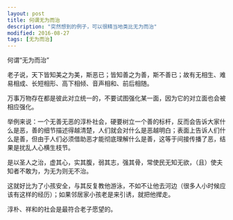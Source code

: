```yaml
---
layout: post
title: 何谓无为而治
description: "突然想到的例子，可以很精当地类比无为而治"
modified: 2016-08-27
tags: [无为而治]
---
```


何谓“无为而治”

老子说，天下皆知美之为美，斯恶已；皆知善之为善，斯不善已；故有无相生、难易相成、长短相形、高下相倾、音声相和、前后相随。

万事万物存在都是彼此对立统一的，不要试图强化某一面，因为它的对立面也会被相应强化。

举例来说：一个无善无恶的淳朴社会，硬要树立一个善的标杆，反而会告诉大家什么是恶，善的细节描述得越清楚，人们就会对什么是恶越明白；表面上告诉人们什么是善，但由于人们必须借助恶才能彻底理解什么是善，这等于间接传播了恶，结果是扰乱人心横生枝节。

是以圣人之治，虚其心，实其腹，弱其志，强其骨，常使民无知无欲，（且）使夫知者不敢为，为无为则无不治。

这就好比为了小孩安全，与其反复教他游泳，不如不让他去河边（很多人小时候应该有这样的经历）；如果邻居家小孩老是来引诱，就把他撵走。

淳朴、祥和的社会是最符合老子愿望的。
